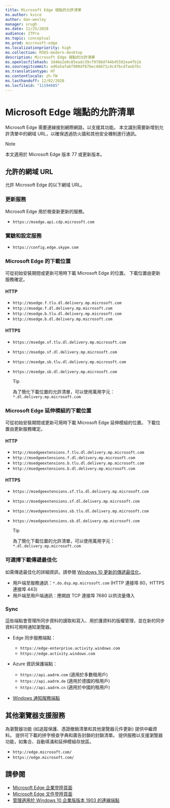 ```yaml
---
title: Microsoft Edge 端點的允許清單
ms.author: kvice
author: dan-wesley
manager: srugh
ms.date: 11/25/2020
audience: ITPro
ms.topic: conceptual
ms.prod: microsoft-edge
ms.localizationpriority: high
ms.collection: M365-modern-desktop
description: Microsoft Edge 端點的允許清單
ms.openlocfilehash: 3d46e2e8c85eadc39cf9788df44b45592ea4fb1b
ms.sourcegitcommit: ed6a5afabf909df87bec48671c4c47bcdfaeb7bc
ms.translationtype: HT
ms.contentlocale: zh-TW
ms.lasthandoff: 12/02/2020
ms.locfileid: "11194685"
---
```

# Microsoft Edge 端點的允許清單

Microsoft Edge 需要連線接到網際網路，以支援其功能。 本文識別需要新增到允許清單中的網域 URL，以確保透過防火牆和其他安全機制進行通訊。

> [!NOTE]
> 本文適用於 Microsoft Edge 版本 77 或更新版本。

## 允許的網域 URL

允許 Microsoft Edge 的以下網域 URL。

### 更新服務

Microsoft Edge 用於檢查新更新的服務。

- `https://msedge.api.cdp.microsoft.com`

### 實驗和設定服務

- `https://config.edge.skype.com`

### Microsoft Edge 的下載位置

可從初始安裝期間或更新可用時下載 Microsoft Edge 的位置。 下載位置由更新服務確定。

#### HTTP

- `http://msedge.f.tlu.dl.delivery.mp.microsoft.com`
- `http://msedge.f.dl.delivery.mp.microsoft.com`
- `http://msedge.b.tlu.dl.delivery.mp.microsoft.com`
- `http://msedge.b.dl.delivery.mp.microsoft.com`

#### HTTPS

- `https://msedge.sf.tlu.dl.delivery.mp.microsoft.com`
- `https://msedge.sf.dl.delivery.mp.microsoft.com`
- `https://msedge.sb.tlu.dl.delivery.mp.microsoft.com`
- `https://msedge.sb.dl.delivery.mp.microsoft.com`

  > [!TIP]
  > 為了簡化下載位置的允許清單，可以使用萬用字元： `*.dl.delivery.mp.microsoft.com`

### Microsoft Edge 延伸模組的下載位置

可從初始安裝期間或更新可用時下載 Microsoft Edge 延伸模組的位置。 下載位置由更新服務確定。

#### HTTP

- `http://msedgeextensions.f.tlu.dl.delivery.mp.microsoft.com`
- `http://msedgeextensions.f.dl.delivery.mp.microsoft.com`
- `http://msedgeextensions.b.tlu.dl.delivery.mp.microsoft.com`
- `http://msedgeextensions.b.dl.delivery.mp.microsoft.com`

#### HTTPS

- `https://msedgeextensions.sf.tlu.dl.delivery.mp.microsoft.com`
- `https://msedgeextensions.sf.dl.delivery.mp.microsoft.com`
- `https://msedgeextensions.sb.tlu.dl.delivery.mp.microsoft.com`
- `https://msedgeextensions.sb.dl.delivery.mp.microsoft.com`

  > [!TIP]
  > 為了簡化下載位置的允許清單，可以使用萬用字元： `*.dl.delivery.mp.microsoft.com`

### 可選擇下載傳遞最佳化

如需傳遞最佳化的詳細資訊，請參閱 [Windows 10 更新的傳遞最佳化](https://aka.ms/waas-do)。

- 用戶端至服務通訊：`*.do.dsp.mp.microsoft.com` (HTTP 連接埠 80，HTTPS 連接埠 443)
- 用戶端至用戶端通訊：應開啟 TCP 連接埠 7680 以供流量傳入

### Sync

這些端點會管理所同步資料的讀取和寫入、用於護資料的版權管理，並在新的同步資料可用時通知瀏覽器。

- Edge 同步服務端點：

  - `https://edge-enterprise.activity.windows.com`
  - `https://edge.activity.windows.com`

- Azure 資訊保護端點：

  - `https://api.aadrm.com` (適用於多數租用戶)
  - `https://api.aadrm.de` (適用於德國的租用戶)
  - `https://api.aadrm.cn` (適用於中國的租用戶)

- [Windows 通知服務端點](https://docs.microsoft.com/windows/uwp/design/shell/tiles-and-notifications/firewall-allowlist-config)

## 其他瀏覽器支援服務

為瀏覽器功能 (如追蹤保護、憑證撤銷清單和其他瀏覽器元件更新) 提供中繼資料。 提供可下載的拼字檢查字典和廣告封鎖的封鎖清單。 提供服務以支援瀏覽器功能，如集合、自動填滿和延伸模組存放區。

- `http://edge.microsoft.com/`
- `https://edge.microsoft.com/`

## 請參閱

- [Microsoft Edge 企業登陸頁面](https://aka.ms/EdgeEnterprise)
- [Microsoft Edge 文件登陸頁面](https://docs.microsoft.com/DeployEdge/)
- [管理適用於 Windows 10 企業版版本 1903 的連線端點](https://docs.microsoft.com/windows/privacy/manage-windows-1903-endpoints)
